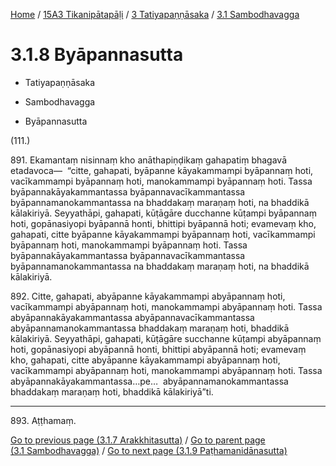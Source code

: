 
[Home](/) / [15A3 Tikanipātapāḷi](../...md) / [3 Tatiyapaṇṇāsaka](...md) / [3.1 Sambodhavagga](../15A3/3/3.1.md)

# 3.1.8 Byāpannasutta

* Tatiyapaṇṇāsaka

* Sambodhavagga

* Byāpannasutta

(111.)

891\. Ekamantaṃ nisinnaṃ kho anāthapiṇḍikaṃ gahapatiṃ bhagavā etadavoca—  “citte, gahapati, byāpanne kāyakammampi byāpannaṃ hoti, vacīkammampi byāpannaṃ hoti, manokammampi byāpannaṃ hoti. Tassa byāpannakāyakammantassa byāpannavacīkammantassa byāpannamanokammantassa na bhaddakaṃ maraṇaṃ hoti, na bhaddikā kālakiriyā. Seyyathāpi, gahapati, kūṭāgāre ducchanne kūṭampi byāpannaṃ hoti, gopānasiyopi byāpannā honti, bhittipi byāpannā hoti; evamevaṃ kho, gahapati, citte byāpanne kāyakammampi byāpannaṃ hoti, vacīkammampi byāpannaṃ hoti, manokammampi byāpannaṃ hoti. Tassa byāpannakāyakammantassa byāpannavacīkammantassa byāpannamanokammantassa na bhaddakaṃ maraṇaṃ hoti, na bhaddikā kālakiriyā.

892\. Citte, gahapati, abyāpanne kāyakammampi abyāpannaṃ hoti, vacīkammampi abyāpannaṃ hoti, manokammampi abyāpannaṃ hoti. Tassa abyāpannakāyakammantassa abyāpannavacīkammantassa abyāpannamanokammantassa bhaddakaṃ maraṇaṃ hoti, bhaddikā kālakiriyā. Seyyathāpi, gahapati, kūṭāgāre succhanne kūṭampi abyāpannaṃ hoti, gopānasiyopi abyāpannā honti, bhittipi abyāpannā hoti; evamevaṃ kho, gahapati, citte abyāpanne kāyakammampi abyāpannaṃ hoti, vacīkammampi abyāpannaṃ hoti, manokammampi abyāpannaṃ hoti. Tassa abyāpannakāyakammantassa…pe…  abyāpannamanokammantassa bhaddakaṃ maraṇaṃ hoti, bhaddikā kālakiriyā”ti.

---

893\. Aṭṭhamaṃ.



[Go to previous page (3.1.7 Arakkhitasutta)](3.1.7.md) / [Go to parent page (3.1 Sambodhavagga)](../15A3/3/3.1.md) / [Go to next page (3.1.9 Paṭhamanidānasutta)](3.1.9.md)



